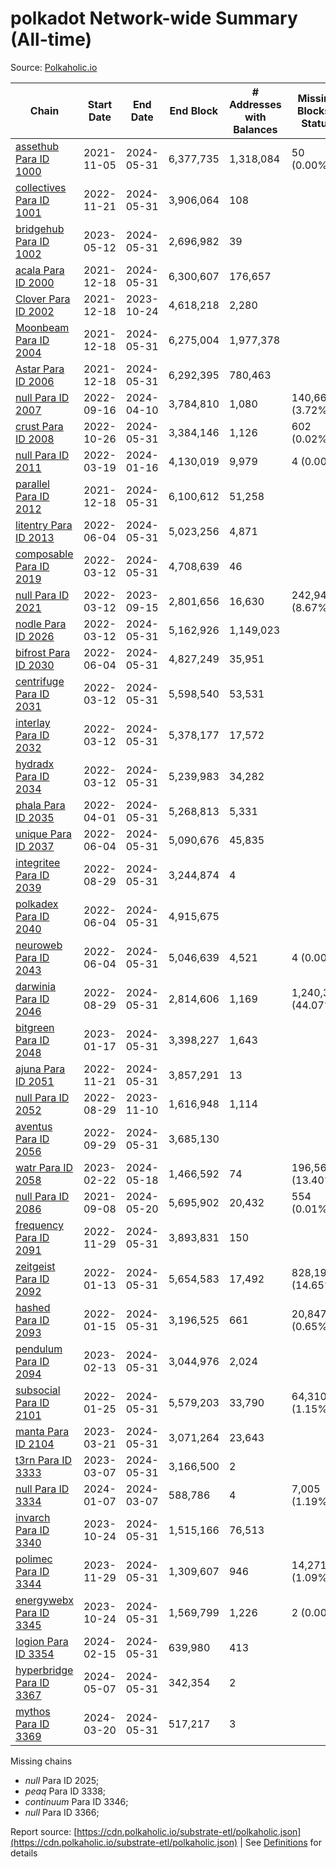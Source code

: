 # polkadot Network-wide Summary (All-time)

Source: [Polkaholic.io](https://polkaholic.io)


| Chain            | Start Date | End Date | End Block | # Addresses with Balances | Missing Blocks / Status |
| ---------------- | ---------- | ---------| --------- | ------------------------- | ----------------------- |
| [assethub Para ID 1000](/polkadot/1000-assethub) | 2021-11-05 | 2024-05-31 | 6,377,735 |  1,318,084 | 50 (0.00%)  |
| [collectives Para ID 1001](/polkadot/1001-collectives) | 2022-11-21 | 2024-05-31 | 3,906,064 |  108 |    |
| [bridgehub Para ID 1002](/polkadot/1002-bridgehub) | 2023-05-12 | 2024-05-31 | 2,696,982 |  39 |    |
| [acala Para ID 2000](/polkadot/2000-acala) | 2021-12-18 | 2024-05-31 | 6,300,607 |  176,657 |    |
| [Clover Para ID 2002](/polkadot/2002-clover) | 2021-12-18 | 2023-10-24 | 4,618,218 |  2,280 |    |
| [Moonbeam Para ID 2004](/polkadot/2004-moonbeam) | 2021-12-18 | 2024-05-31 | 6,275,004 |  1,977,378 |    |
| [Astar Para ID 2006](/polkadot/2006-astar) | 2021-12-18 | 2024-05-31 | 6,292,395 |  780,463 |    |
| [null Para ID 2007](/polkadot/2007-kapex) | 2022-09-16 | 2024-04-10 | 3,784,810 |  1,080 | 140,668 (3.72%)  |
| [crust Para ID 2008](/polkadot/2008-crust) | 2022-10-26 | 2024-05-31 | 3,384,146 |  1,126 | 602 (0.02%)  |
| [null Para ID 2011](/polkadot/2011-equilibrium) | 2022-03-19 | 2024-01-16 | 4,130,019 |  9,979 | 4 (0.00%)  |
| [parallel Para ID 2012](/polkadot/2012-parallel) | 2021-12-18 | 2024-05-31 | 6,100,612 |  51,258 |    |
| [litentry Para ID 2013](/polkadot/2013-litentry) | 2022-06-04 | 2024-05-31 | 5,023,256 |  4,871 |    |
| [composable Para ID 2019](/polkadot/2019-composable) | 2022-03-12 | 2024-05-31 | 4,708,639 |  46 |    |
| [null Para ID 2021](/polkadot/2021-efinity) | 2022-03-12 | 2023-09-15 | 2,801,656 |  16,630 | 242,949 (8.67%)  |
| [nodle Para ID 2026](/polkadot/2026-nodle) | 2022-03-12 | 2024-05-31 | 5,162,926 |  1,149,023 |    |
| [bifrost Para ID 2030](/polkadot/2030-bifrost) | 2022-06-04 | 2024-05-31 | 4,827,249 |  35,951 |    |
| [centrifuge Para ID 2031](/polkadot/2031-centrifuge) | 2022-03-12 | 2024-05-31 | 5,598,540 |  53,531 |    |
| [interlay Para ID 2032](/polkadot/2032-interlay) | 2022-03-12 | 2024-05-31 | 5,378,177 |  17,572 |    |
| [hydradx Para ID 2034](/polkadot/2034-hydradx) | 2022-03-12 | 2024-05-31 | 5,239,983 |  34,282 |    |
| [phala Para ID 2035](/polkadot/2035-phala) | 2022-04-01 | 2024-05-31 | 5,268,813 |  5,331 |    |
| [unique Para ID 2037](/polkadot/2037-unique) | 2022-06-04 | 2024-05-31 | 5,090,676 |  45,835 |    |
| [integritee Para ID 2039](/polkadot/2039-integritee) | 2022-08-29 | 2024-05-31 | 3,244,874 |  4 |    |
| [polkadex Para ID 2040](/polkadot/2040-polkadex) | 2022-06-04 | 2024-05-31 | 4,915,675 |   |    |
| [neuroweb Para ID 2043](/polkadot/2043-neuroweb) | 2022-06-04 | 2024-05-31 | 5,046,639 |  4,521 | 4 (0.00%)  |
| [darwinia Para ID 2046](/polkadot/2046-darwinia) | 2022-08-29 | 2024-05-31 | 2,814,606 |  1,169 | 1,240,326 (44.07%)  |
| [bitgreen Para ID 2048](/polkadot/2048-bitgreen) | 2023-01-17 | 2024-05-31 | 3,398,227 |  1,643 |    |
| [ajuna Para ID 2051](/polkadot/2051-ajuna) | 2022-11-21 | 2024-05-31 | 3,857,291 |  13 |    |
| [null Para ID 2052](/polkadot/2052-polkadot-parathread-2052) | 2022-08-29 | 2023-11-10 | 1,616,948 |  1,114 |    |
| [aventus Para ID 2056](/polkadot/2056-aventus) | 2022-09-29 | 2024-05-31 | 3,685,130 |   |    |
| [watr Para ID 2058](/polkadot/2058-watr) | 2023-02-22 | 2024-05-18 | 1,466,592 |  74 | 196,567 (13.40%)  |
| [null Para ID 2086](/polkadot/2086-kilt) | 2021-09-08 | 2024-05-20 | 5,695,902 |  20,432 | 554 (0.01%)  |
| [frequency Para ID 2091](/polkadot/2091-frequency) | 2022-11-29 | 2024-05-31 | 3,893,831 |  150 |    |
| [zeitgeist Para ID 2092](/polkadot/2092-zeitgeist) | 2022-01-13 | 2024-05-31 | 5,654,583 |  17,492 | 828,192 (14.65%)  |
| [hashed Para ID 2093](/polkadot/2093-hashed) | 2022-01-15 | 2024-05-31 | 3,196,525 |  661 | 20,847 (0.65%)  |
| [pendulum Para ID 2094](/polkadot/2094-pendulum) | 2023-02-13 | 2024-05-31 | 3,044,976 |  2,024 |    |
| [subsocial Para ID 2101](/polkadot/2101-subsocial) | 2022-01-25 | 2024-05-31 | 5,579,203 |  33,790 | 64,310 (1.15%)  |
| [manta Para ID 2104](/polkadot/2104-manta) | 2023-03-21 | 2024-05-31 | 3,071,264 |  23,643 |    |
| [t3rn Para ID 3333](/polkadot/3333-t3rn) | 2023-03-07 | 2024-05-31 | 3,166,500 |  2 |    |
| [null Para ID 3334](/polkadot/3334-polkadot-parathread-3334) | 2024-01-07 | 2024-03-07 | 588,786 |  4 | 7,005 (1.19%)  |
| [invarch Para ID 3340](/polkadot/3340-invarch) | 2023-10-24 | 2024-05-31 | 1,515,166 |  76,513 |    |
| [polimec Para ID 3344](/polkadot/3344-polimec) | 2023-11-29 | 2024-05-31 | 1,309,607 |  946 | 14,271 (1.09%)  |
| [energywebx Para ID 3345](/polkadot/3345-energywebx) | 2023-10-24 | 2024-05-31 | 1,569,799 |  1,226 | 2 (0.00%)  |
| [logion Para ID 3354](/polkadot/3354-logion) | 2024-02-15 | 2024-05-31 | 639,980 |  413 |    |
| [hyperbridge Para ID 3367](/polkadot/3367-hyperbridge) | 2024-05-07 | 2024-05-31 | 342,354 |  2 |    |
| [mythos Para ID 3369](/polkadot/3369-mythos) | 2024-03-20 | 2024-05-31 | 517,217 |  3 |    |

Missing chains


* *null* Para ID 2025; 
* *peaq* Para ID 3338; 
* *continuum* Para ID 3346; 
* *null* Para ID 3366; 

Report source: [https://cdn.polkaholic.io/substrate-etl/polkaholic.json](https://cdn.polkaholic.io/substrate-etl/polkaholic.json) | See [Definitions](/DEFINITIONS.md) for details
